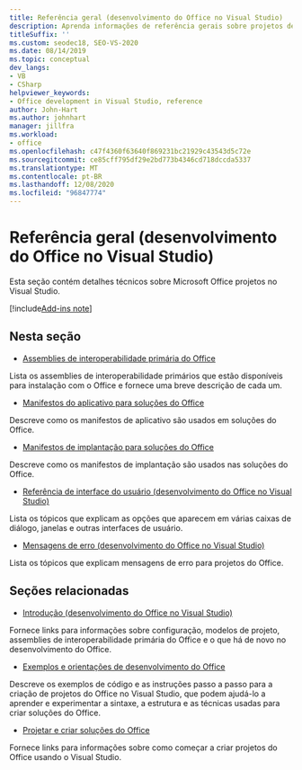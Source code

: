 ```yaml
---
title: Referência geral (desenvolvimento do Office no Visual Studio)
description: Aprenda informações de referência gerais sobre projetos de desenvolvimento de Microsoft Office no Visual Studio.
titleSuffix: ''
ms.custom: seodec18, SEO-VS-2020
ms.date: 08/14/2019
ms.topic: conceptual
dev_langs:
- VB
- CSharp
helpviewer_keywords:
- Office development in Visual Studio, reference
author: John-Hart
ms.author: johnhart
manager: jillfra
ms.workload:
- office
ms.openlocfilehash: c47f4360f63640f869231bc21929c43543d5c72e
ms.sourcegitcommit: ce85cff795df29e2bd773b4346cd718dccda5337
ms.translationtype: MT
ms.contentlocale: pt-BR
ms.lasthandoff: 12/08/2020
ms.locfileid: "96847774"
---
```

# <a name="general-reference-office-development-in-visual-studio"></a>Referência geral (desenvolvimento do Office no Visual Studio)
  Esta seção contém detalhes técnicos sobre Microsoft Office projetos no Visual Studio.

[!include[Add-ins note](includes/addinsnote.md)]

## <a name="in-this-section"></a>Nesta seção
- [Assemblies de interoperabilidade primária do Office](../vsto/office-primary-interop-assemblies.md)

 Lista os assemblies de interoperabilidade primários que estão disponíveis para instalação com o Office e fornece uma breve descrição de cada um.

- [Manifestos do aplicativo para soluções do Office](../vsto/application-manifests-for-office-solutions.md)

 Descreve como os manifestos de aplicativo são usados em soluções do Office.

- [Manifestos de implantação para soluções do Office](../vsto/deployment-manifests-for-office-solutions.md)

 Descreve como os manifestos de implantação são usados nas soluções do Office.

- [Referência de interface do usuário &#40;desenvolvimento do Office no Visual Studio&#41;](../vsto/user-interface-reference-office-development-in-visual-studio.md)

 Lista os tópicos que explicam as opções que aparecem em várias caixas de diálogo, janelas e outras interfaces de usuário.

- [Mensagens de erro &#40;desenvolvimento do Office no Visual Studio&#41;](../vsto/error-messages-office-development-in-visual-studio.md)

 Lista os tópicos que explicam mensagens de erro para projetos do Office.

## <a name="related-sections"></a>Seções relacionadas
- [Introdução &#40;desenvolvimento do Office no Visual Studio&#41;](../vsto/getting-started-office-development-in-visual-studio.md)

 Fornece links para informações sobre configuração, modelos de projeto, assemblies de interoperabilidade primária do Office e o que há de novo no desenvolvimento do Office.

- [Exemplos e orientações de desenvolvimento do Office](../vsto/office-development-samples-and-walkthroughs.md)

 Descreve os exemplos de código e as instruções passo a passo para a criação de projetos do Office no Visual Studio, que podem ajudá-lo a aprender e experimentar a sintaxe, a estrutura e as técnicas usadas para criar soluções do Office.

- [Projetar e criar soluções do Office](../vsto/designing-and-creating-office-solutions.md)

 Fornece links para informações sobre como começar a criar projetos do Office usando o Visual Studio.
